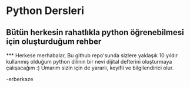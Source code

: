 # Python Dersleri
<h2>Bütün herkesin rahatlıkla python öğrenebilmesi için oluşturduğum rehber</h2>
***
Herkese merhabalar,
Bu github repo'sunda sizlere yaklaşık 10 yıldır kullanmış olduğum python dilinin bir nevi dijital defterini oluşturmaya çalışacağım :)
Umarım sizin için de yararlı, keyifli ve bilgilendirici olur.

-erberkaze
